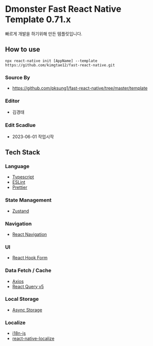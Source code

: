 # Dmonster Fast React Native Template 0.71.x

빠르게 개발을 하기위해 만든 템플릿입니다.

## How to use

```
npx react-native init [AppName] --template https://github.com/kimgtae12/fast-react-native.git
```

### Source By
- https://github.com/pksung1/fast-react-native/tree/master/template

### Editor
- 김경태

### Edit Scadlue
- 2023-06-01 작업시작

## Tech Stack

### Language
- [Typescript](https://www.typescriptlang.org/)
- [ESLint](https://eslint.org/)
- [Prettier](https://prettier.io/)

### State Management
- [Zustand](https://github.com/pmndrs/zustand)

### Navigation
- [React Navigation](https://reactnavigation.org/)

### UI
- [React Hook Form](https://react-hook-form.com/)

### Data Fetch / Cache

- [Axios](https://axios-http.com/kr/docs/intro)
- [React Query v5](https://tanstack.com/query/v5/docs/react/overview)

### Local Storage
- [Async Storage](https://react-native-async-storage.github.io/async-storage/docs/install/)

### Localize
- [i18n-js](https://github.com/fnando/i18n-js)
- [react-native-localize](https://github.com/zoontek/react-native-localize)
